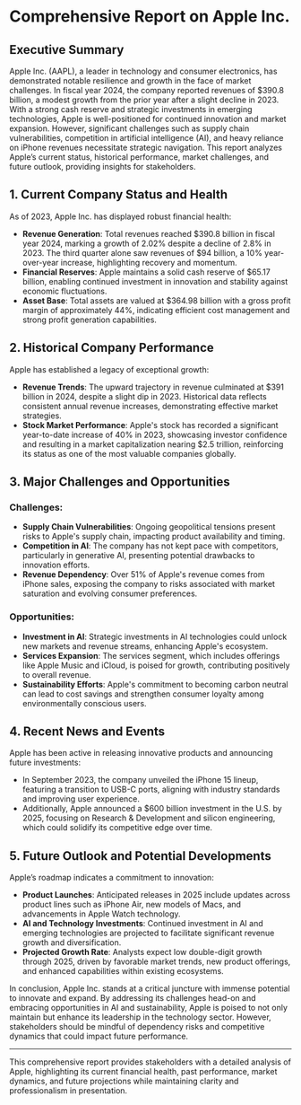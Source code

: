 # Comprehensive Report on Apple Inc. 

## Executive Summary
Apple Inc. (AAPL), a leader in technology and consumer electronics, has demonstrated notable resilience and growth in the face of market challenges. In fiscal year 2024, the company reported revenues of $390.8 billion, a modest growth from the prior year after a slight decline in 2023. With a strong cash reserve and strategic investments in emerging technologies, Apple is well-positioned for continued innovation and market expansion. However, significant challenges such as supply chain vulnerabilities, competition in artificial intelligence (AI), and heavy reliance on iPhone revenues necessitate strategic navigation. This report analyzes Apple’s current status, historical performance, market challenges, and future outlook, providing insights for stakeholders.

## 1. Current Company Status and Health
As of 2023, Apple Inc. has displayed robust financial health:
- **Revenue Generation**: Total revenues reached $390.8 billion in fiscal year 2024, marking a growth of 2.02% despite a decline of 2.8% in 2023. The third quarter alone saw revenues of $94 billion, a 10% year-over-year increase, highlighting recovery and momentum.
- **Financial Reserves**: Apple maintains a solid cash reserve of $65.17 billion, enabling continued investment in innovation and stability against economic fluctuations.
- **Asset Base**: Total assets are valued at $364.98 billion with a gross profit margin of approximately 44%, indicating efficient cost management and strong profit generation capabilities.

## 2. Historical Company Performance
Apple has established a legacy of exceptional growth:
- **Revenue Trends**: The upward trajectory in revenue culminated at $391 billion in 2024, despite a slight dip in 2023. Historical data reflects consistent annual revenue increases, demonstrating effective market strategies.
- **Stock Market Performance**: Apple's stock has recorded a significant year-to-date increase of 40% in 2023, showcasing investor confidence and resulting in a market capitalization nearing $2.5 trillion, reinforcing its status as one of the most valuable companies globally.

## 3. Major Challenges and Opportunities
### Challenges:
- **Supply Chain Vulnerabilities**: Ongoing geopolitical tensions present risks to Apple's supply chain, impacting product availability and timing.
- **Competition in AI**: The company has not kept pace with competitors, particularly in generative AI, presenting potential drawbacks to innovation efforts.
- **Revenue Dependency**: Over 51% of Apple's revenue comes from iPhone sales, exposing the company to risks associated with market saturation and evolving consumer preferences.

### Opportunities:
- **Investment in AI**: Strategic investments in AI technologies could unlock new markets and revenue streams, enhancing Apple's ecosystem.
- **Services Expansion**: The services segment, which includes offerings like Apple Music and iCloud, is poised for growth, contributing positively to overall revenue.
- **Sustainability Efforts**: Apple's commitment to becoming carbon neutral can lead to cost savings and strengthen consumer loyalty among environmentally conscious users.

## 4. Recent News and Events
Apple has been active in releasing innovative products and announcing future investments:
- In September 2023, the company unveiled the iPhone 15 lineup, featuring a transition to USB-C ports, aligning with industry standards and improving user experience.
- Additionally, Apple announced a $600 billion investment in the U.S. by 2025, focusing on Research & Development and silicon engineering, which could solidify its competitive edge over time.

## 5. Future Outlook and Potential Developments
Apple’s roadmap indicates a commitment to innovation:
- **Product Launches**: Anticipated releases in 2025 include updates across product lines such as iPhone Air, new models of Macs, and advancements in Apple Watch technology.
- **AI and Technology Investments**: Continued investment in AI and emerging technologies are projected to facilitate significant revenue growth and diversification.
- **Projected Growth Rate**: Analysts expect low double-digit growth through 2025, driven by favorable market trends, new product offerings, and enhanced capabilities within existing ecosystems.

In conclusion, Apple Inc. stands at a critical juncture with immense potential to innovate and expand. By addressing its challenges head-on and embracing opportunities in AI and sustainability, Apple is poised to not only maintain but enhance its leadership in the technology sector. However, stakeholders should be mindful of dependency risks and competitive dynamics that could impact future performance.

---  
This comprehensive report provides stakeholders with a detailed analysis of Apple, highlighting its current financial health, past performance, market dynamics, and future projections while maintaining clarity and professionalism in presentation.